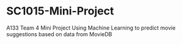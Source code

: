 # SC1015-Mini-Project
A133 Team 4 Mini Project
Using Machine Learning to predict movie suggestions based on data from MovieDB
